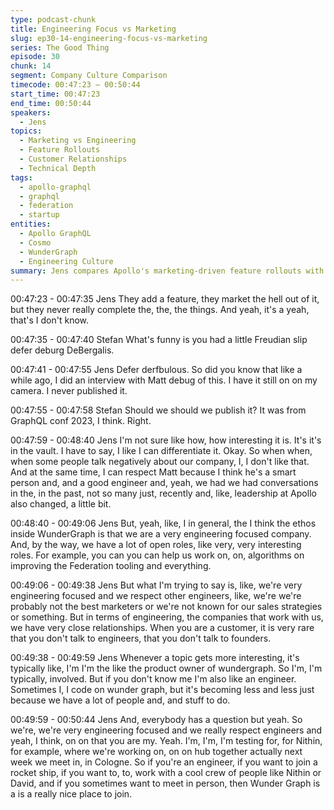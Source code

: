 ```yaml
---
type: podcast-chunk
title: Engineering Focus vs Marketing
slug: ep30-14-engineering-focus-vs-marketing
series: The Good Thing
episode: 30
chunk: 14
segment: Company Culture Comparison
timecode: 00:47:23 – 00:50:44
start_time: 00:47:23
end_time: 00:50:44
speakers:
  - Jens
topics:
  - Marketing vs Engineering
  - Feature Rollouts
  - Customer Relationships
  - Technical Depth
tags:
  - apollo-graphql
  - graphql
  - federation
  - startup
entities:
  - Apollo GraphQL
  - Cosmo
  - WunderGraph
  - Engineering Culture
summary: Jens compares Apollo's marketing-driven feature rollouts with Cosmo's engineering-first culture. He emphasizes open relationships with customers and technical depth over hype.
---
```


00:47:23 - 00:47:35
Jens
They add a feature, they market the hell out of it, but they never really complete the, the, the things. And yeah, it's a yeah, that's I don't know.

00:47:35 - 00:47:40
Stefan
What's funny is you had a little Freudian slip defer deburg  DeBergalis.

00:47:41 - 00:47:55
Jens
Defer derfbulous. So did you know that like a while ago, I did an interview with Matt debug of this. I have it still on on my camera. I never published it.

00:47:55 - 00:47:58
Stefan
Should we should we publish it? It was from GraphQL conf 2023, I think. Right.

00:47:59 - 00:48:40
Jens
I'm not sure like how, how interesting it is. It's it's in the vault. I have to say, I like I can differentiate it. Okay. So when when, when some people talk negatively about our company, I, I don't like that. And at the same time, I can respect Matt because I think he's a smart person and, and a good engineer and, yeah, we had we had conversations in the, in the past, not so many just, recently and, like, leadership at Apollo also changed, a little bit.

00:48:40 - 00:49:06
Jens
But, yeah, like, I in general, the I think the ethos inside WunderGraph is that we are a very engineering focused company. And, by the way, we have a lot of open roles, like very, very interesting roles. For example, you can you can help us work on, on, algorithms on improving the Federation tooling and everything.

00:49:06 - 00:49:38
Jens
But what I'm trying to say is, like, we're very engineering focused and we respect other engineers, like, we're we're probably not the best marketers or we're not known for our sales strategies or something. But in terms of engineering, the companies that work with us, we have very close relationships. When you are a customer, it is very rare that you don't talk to engineers, that you don't talk to founders.

00:49:38 - 00:49:59
Jens
Whenever a topic gets more interesting, it's typically like, I'm I'm the like the product owner of wundergraph. So I'm, I'm typically, involved. But if you don't know me I'm also like an engineer. Sometimes I, I code on wunder graph, but it's becoming less and less just because we have a lot of people and, and stuff to do.

00:49:59 - 00:50:44
Jens
And, everybody has a question but yeah. So we're, we're very engineering focused and we really respect engineers and yeah, I think, on on that you are my. Yeah. I'm, I'm, I'm testing for, for Nithin, for example, where we're working on, on on hub together actually next week we meet in, in Cologne. So if you're an engineer, if you want to join a rocket ship, if you want to, to, work with a cool crew of people like Nithin or David, and if you sometimes want to meet in person, then Wunder Graph is a is a really nice place to join.
